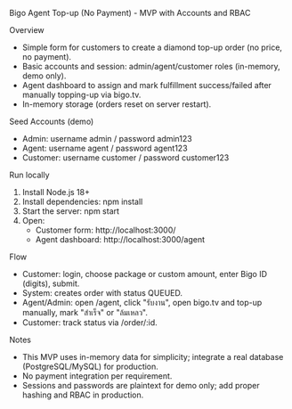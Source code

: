 Bigo Agent Top-up (No Payment) - MVP with Accounts and RBAC

Overview
- Simple form for customers to create a diamond top-up order (no price, no payment).
- Basic accounts and session: admin/agent/customer roles (in-memory, demo only).
- Agent dashboard to assign and mark fulfillment success/failed after manually topping-up via bigo.tv.
- In-memory storage (orders reset on server restart).

Seed Accounts (demo)
- Admin: username admin / password admin123
- Agent: username agent / password agent123
- Customer: username customer / password customer123

Run locally
1) Install Node.js 18+
2) Install dependencies:
   npm install
3) Start the server:
   npm start
4) Open:
   - Customer form: http://localhost:3000/
   - Agent dashboard: http://localhost:3000/agent

Flow
- Customer: login, choose package or custom amount, enter Bigo ID (digits), submit.
- System: creates order with status QUEUED.
- Agent/Admin: open /agent, click "รับงาน", open bigo.tv and top-up manually, mark "สำเร็จ" or "ล้มเหลว".
- Customer: track status via /order/:id.

Notes
- This MVP uses in-memory data for simplicity; integrate a real database (PostgreSQL/MySQL) for production.
- No payment integration per requirement.
- Sessions and passwords are plaintext for demo only; add proper hashing and RBAC in production.